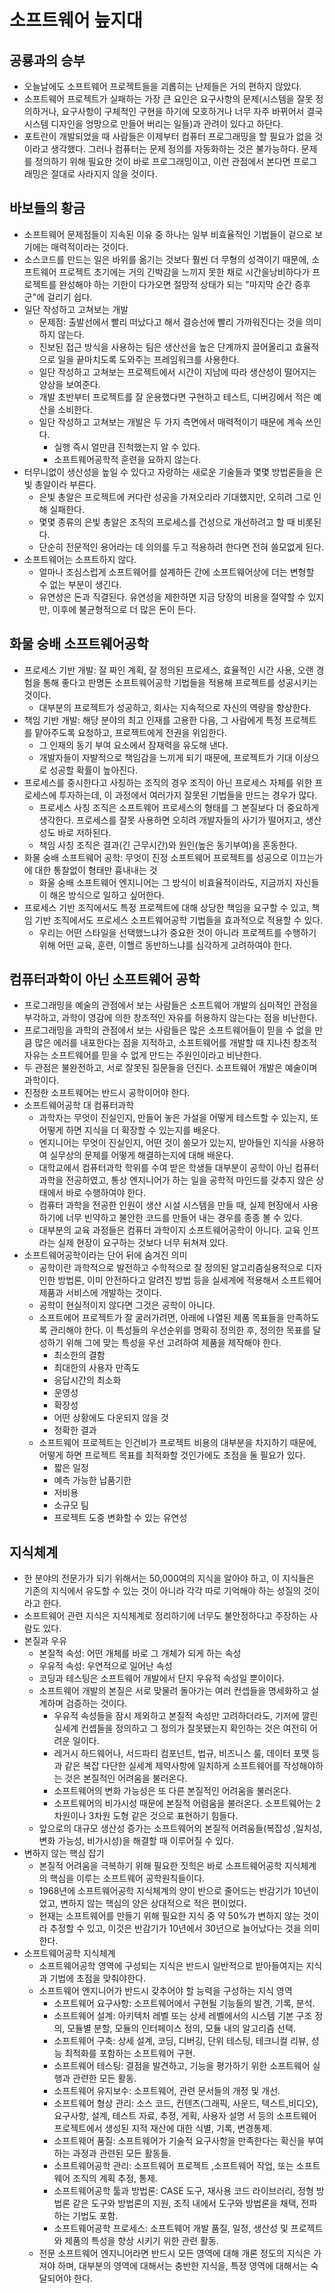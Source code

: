 # 소프트웨어 늪지대

## 공룡과의 승부

- 오늘날에도 소프트웨어 프로젝트들을 괴롭히는 난제들은 거의 편하지 않았다.
- 소프트웨어 프로젝트가 실패하는 가장 큰 요인은 요구사항의 문제(시스템을 잘못 정의하거나, 요구사항이 구체적인 구현을 하기에 모호하거나 너무 자주 바뀌어서 결국 시스템 디자인을 엉망으로 만들어 버리는 일들)과 관려이 있다고 하단다.
- 포트란이 개발되었을 때 사람들은 이제부터 컴퓨터 프로그래밍을 할 필요가 없을 것이라고 생각했다. 그러나 컴퓨터는 문제 정의를 자동화하는 것은 불가능하다. 문제를 정의하기 위해 필요한 것이 바로 프로그래밍이고, 이런 관점에서 본다면 프로그래밍은 절대로 사라지지 않을 것이다.

## 바보들의 황금

- 소프트웨어 문제점들이 지속된 이유 중 하나는 일부 비효율적인 기법들이 겉으로 보기에는 매력적이라는 것이다.
- 소스코드를 만드는 일은 바위를 옮기는 것보다 훨씬 더 무형의 성격이기 때문에, 소프트웨어 프로젝트 초기에는 거의 긴박감을 느끼지 못한 채로 시간을낭비하다가 프로젝트를 완성해야 하는 기한이 다가오면 절망적 상태가 되는 "마지막 순간 증후군"에 걸리기 쉽다.
- 일단 작성하고 고쳐보는 개발
	- 문제점: 출발선에서 빨리 떠났다고 해서 결승선에 빨리 가까워진다는 것을 의미하지 않는다.
	- 진보된 접근 방식을 사용하는 팀은 생산선을 높은 단계까지 끌어올리고 효율적으로 일을 끝마치도록 도와주는 프레임워크를 사용한다.
	- 일단 작성하고 고쳐보는 프로젝트에서 시간이 지남에 따라 생산성이 떨어지는 양상을 보여준다.
	- 개발 초반부터  프로젝트를 잘 운용했다면 구현하고 테스트, 디버깅에서 적은 예산을 소비한다.
	- 일단 작성하고 고쳐보는 개발은 두 가지 측면에서 매력적이기 때문에 계속 쓰인다.
		- 실행 즉시 얼만큼 진척했는지 알 수 있다.
		- 소프트웨어공학적 훈련을 요하지 않는다.
- 터무니없이 생산성을 높일 수 있다고 자랑하는 새로운 기술들과 몇몇 방법론들을 은빛 총알이라 부른다.
	- 은빛 총알은 프로젝트에 커다란 성공을 가져오리라 기대했지만, 오히려 그로 인해 실패한다.
	- 몇몇 종류의 은빛 총알은 조직의 프로세스를 건성으로 개선하려고 할 때 비롯된다.
	- 단순히 전문적인 용어라는 데 의의를 두고 적용하려 한다면 전혀 쓸모없게 된다.
- 소프트웨어는 소프트하지 않다.
	- 얼마나 조심스럽게 소프트웨어를 설계하든 간에 소프트웨어상에 더는 변형할 수 없는 부분이 생긴다.
	- 유연성은 돈과 직결된다. 유연성을 제한하면 지금 당장의 비용을 절약할 수 있지만, 이후에 불균형적으로 더 많은 돈이 든다.

## 화물 숭배 소프트웨어공학

- 프로세스 기반 개발: 잘 짜인 계획, 잘 정의된 프로세스, 효율적인 시간 사용, 오랜 경험을 통해 좋다고 판명돈 소프트웨어공학 기법들을 적용해 프로젝트를 성공시키는 것이다.
	- 대부분의 프로젝트가 성공하고, 회사는 지속적으로 자신의 역량을 향상한다.
- 책임 기반 개발: 해당 분야의 최고 인재를 고용한 다음, 그 사람에게 특정 프로젝트를 맡아주도록 요청하고, 프로젝트에게 전권을 위임한다.
	- 그 인재의 동기 부여 요소에서 잠재력을 유도해 낸다.
	- 개발자들이 자발적으로 책임감을 느끼게 되기 때문에, 프로젝트가 기대 이상으로 성공할 확률이 높아진다.
- 프로세스를 중시한다고 사칭하는 조직의 경우 조직이 아닌 프로세스 자체를 위한 프로세스에 투자하는데, 이 과정에서 여러가지 잘못된 기법들을 만드는 경우가 많다.
	- 프로세스 사칭 조직은 소프트웨어 프로세스의 형태를 그 본질보다 더 중요하게 생각한다. 프로세스를 잘못 사용하면 오히려 개발자들의 사기가 떨어지고, 생산성도 바로 저하된다.
	- 책임 사칭 조직은 결과(긴 근무시간)와 원인(높은 동기부여)을 혼동한다.
- 화물 숭배 소프트웨어 공학: 무엇이 진정 소프트웨어 프로젝트를 성공으로 이끄는가에 대한 통찰없이 형태만 흉내내는 것
	- 화울 숭배 소프트웨어 엔지니어는 그 방식이 비효율적이라도, 지금까지 자신들이 해온 방식으로 일하고 싶어한다.
- 프로세스 기반 조직에서도 특정 프로젝트에 대해 상당한 책임을 요구할 수 있고, 책임 기반 조직에서도 프로세스 소프트웨어공학 기법들을 효과적으로 적용할 수 있다.
	- 우리는 어떤 스타일을 선택했느냐가 중요한 것이 아니라 프로젝트를 수행하기 위해 어떤 교육, 훈련, 이핼르 동반하느냐를 심각하게 고려하여야 한다.

## 컴퓨터과학이 아닌 소프트웨어 공학

- 프로그래밍을 예술의 관점에서 보는 사람들은 소프트웨어 개발의 심미적인 관점을 부각하고, 과학이 영감에 의한 창조적인 자유를 허용하지 않는다는 점을 비난한다.
- 프로그래밍을 과학의 관점에서 보는 사람들은 많은 소프트웨어들이 믿을 수 없을 만큼 많은 에러를 내포한다는 점을 지적하고, 소프트웨어를 개발할 때 지나친 창조적 자유는 소프트웨어를 믿을 수 없게 만드는 주원인이라고 비난한다.
- 두 관점은 불완전하고, 서로 잘못된 질문들을 던진다. 소프트웨어 개발은 예술이며 과학이다.
- 진정한 소프트웨어는 반드시 공학이어야 한다.
- 소프트웨어공학 대 컴퓨터과학
	- 과학자는 무엇이 진실인지, 만들어 놓은 가설을 어떻게 테스트할 수 있는지, 또 어떻게 하면 지식을 더 확장할 수 있는지를 배운다.
	- 엔지니어는 무엇이 진실인지, 어떤 것이 쓸모가 있는지, 받아들인 지식을 사용하여 실무상의 문제를 어떻게 해결하는지에 대해 배운다.
	- 대학교에서 컴퓨터과학 학위를 수여 받은 학생들 대부분이 공학이 아닌 컴퓨터 과학을 전공하였고, 통상 엔지니어가 하는 일을 공학적 마인드를 갖추지 않은 상태에서 바로 수행하여야 한다.
	- 컴퓨터 과학을 전공한 인원이 생산 시설 시스템을 만들 때, 실제 현장에서 사용하기에 너무 빈약하고 불안한 코드를 만들어 내는 경우를 종종 볼 수 있다.
	- 대부분의 교육 과정들은 컴퓨터 과학이지 소프트웨어공학이 아니다. 교육 인프라는 실제 현장이 요구하는 것보다 너무 뒤쳐져 있다.
- 소프트웨어공학이라는 단어 뒤에 숨겨진 의미
	- 공학이란 과학적으로 발전하고 수학적으로 잘 정의된 알고리즘실용적으로 디자인한 방법론, 이미 안전하다고 알려진 방법 등을 실세계에 적용해서 소프트웨어 제품과 서비스에 개발하는 것이다.
	- 공학이 현실적이지 않다면 그것은 공학이 아니다.
	- 소프트에어 프로젝트가 잘 굴러가려면, 아래에 나열된 제품 목표들을 만족하도록 관리해야 한다. 이 특성들의 우선순위를 명확히 정의한 후, 정의한 목표를 달성하기 위해 그에 맞는 특성을 우선 고려하여 제품을 제작해야 한다.
		- 최소한의 결함
		- 최대한의 사용자 만족도
		- 응답시간의 최소화
		- 운영성
		- 확장성
		- 어떤 상황에도 다운되지 않을 것
		- 정확한 결과
	- 소프트웨어 프로젝트는 인건비가 프로젝트 비용의 대부분을 차지하기 때문에, 어떻게 하면 프로젝트 목표를 최적화할 것인가에도 초점을 둘 필요가 있다.
		- 짧은 일정
		- 예측 가능한 납품기한
		- 저비용
		- 소규모 팀
		- 프로젝트 도중 변화할 수 있는 유연성

## 지식체계

- 한 분야의 전문가가 되기 위해서는 50,000여의 지식을 알아야 하고, 이 지식들은 기존의 지식에서 유도할 수 있는 것이 아니라 각각 따로 기억해야 하는 성질의 것이라고 한다.
- 소프트웨어 관련 지식은 지식체계로 정리하기에 너무도 불안정하다고 주장하는 사람도 있다.
- 본질과 우유
	- 본질적 속성: 어떤 개체를 바로 그 개체가 되게 하는 속성
	- 우유적 속성: 우연적으로 일어난 속성
	- 코딩과 테스팅은 소프트웨어 개발에서 단지 우유적 속성일 뿐이이다. 
	- 소프트웨어 개발의 본질은 서로 맞물려 돌아가는 여러 컨셉들을 명세화하고 설계하며 검증하는 것이다.
		- 우유적 속성들을 잠시 제외하고 본질적 속성만 고려하더라도, 기저에 깔린 실세계 컨셉들을 정의하고 그 정의가 잘못됐는지 확인하는 것은 여전히 어려운 일이다.
		- 레거시 하드웨어나, 서드파티 컴포넌트, 법규, 비즈니스 룰, 데이터 포맷 등과 같은 복잡 다단한 실세계 제약사항에 일치하게 소프트웨어를 작성해야하는 것은 본질적인 어려움을 불러온다.
		- 소프트웨어의 변화 가능성은 또 다른 본질적인 어려움을 불러온다.
		- 소프트웨어의 비가시성 때문에 본질적 어렴움을 불러온다. 소프트웨어는 2차원이나 3차원 도형 같은 것으로 표현하기 힘들다.
	- 앞으로의 대규모 생산성 증가는 소프트웨어의 본질적 어려움들(복잡성 ,일치성, 변화 가능성, 비가시성)을 해결할 때 이루어질 수 있다.
- 변하지 않는 핵심 잡기
	- 본질적 어려움을 극복하기 위해 필요한 짓힉은 바로 소프트웨어공학 지식체계의 핵심을 이루는 소프트웨어 공학원칙들이다.
	- 1968년에 소프트웨어공학 지식체계의 양이 반으로 줄어드는 반감기가 10년이었고, 변하지 않는 핵심의 양은 상대적으로 적은 편이었다.
	- 현재는 소프트웨어를 만들기 위해 필요한 지식 중 약 50%가 변하지 않는 것이라 추정할 수 있고, 이것은 반감기가 10년에서 30년으로 늘어났다는 것을 의미한다.
- 소프트웨어공학 지식체계
	- 소프트웨어공학 영역에 구성되는 지식은 반드시 일반적으로 받아들여지는 지식과 기법에 초점을 맞춰야한다.
	- 소프트웨어 엔지니어가 반드시 갖추어야 할 능력을 구성하는 지식 영역
		- 소프트웨어 요구사항: 소프트웨어에서 구현될 기능들의 발견, 기록, 분석.
		- 소프트웨어 설계: 아키텍처 레벨 또는 상세 레벨에서의 시스템 기본 구조 정의, 모듈별 분할, 모듈의 인터페이스 정의, 모듈 내의 알고리즘 선택.
		- 소프트웨어 구축: 상세 설계, 코딩, 디버깅, 단위 테스팅, 테크니컬 리뷰, 성능 최적화를 포함하는 소프트웨어 구현. 
		- 소프트웨어 테스팅: 결점을 발견하고, 기능을 평가하기 위한 소프트웨어 실행과 관련한 모든 활동.
		- 소프트웨어 유지보수: 소프트웨어, 관련 문서들의 개정 및 개선.
		- 소프트웨어 형상 관리: 소스 코드, 컨텐츠(그래픽, 사운드, 텍스트,비디오), 요구사항, 설계, 테스트 자료, 추정, 게획, 사용자 설명 서 등의 소프트웨어 프로젝트에서 생성된 지적 재산에 대한 식별, 기록, 변경통제.
		- 소프트웨어 품질: 소프트웨어가 기술적 요구사항을 만족한다는 확신을 부여하는 과정과 관련된 모든 활동들.
		- 소프트웨어공학 관리: 소프트웨어 프로젝트 ,소프트웨어 작업, 또는 소프트웨어 조직의 계획 추정, 통제.
		- 소프트웨어공학 툴과 방법론: CASE 도구, 재사용 코드 라이브러리, 정형 방법론 같은 도구와 방법론의 지원, 조직 내에서 도구와 방법론을 채택, 전파하는 기법도 포함.
		- 소프트웨어공학 프로세스: 소프트웨어 개발 품질, 일정, 생산성 및 프로젝트와 제품의 특성을 향상 시키기 위한 관련 활동.
	- 전문 소프트웨어 엔지니어라면 반드시 모든 영역에 대해 개론 정도의 지식은 가져야 하며, 대부분의 영역에 대해서는 충반한 지식을, 특정 영역에 대해서는 숙달되어야 한다.